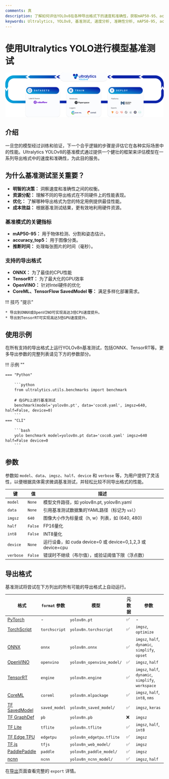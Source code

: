 ```yaml
---
comments: 真
description: 了解如何评估YOLOv8在各种导出格式下的速度和准确性，获取mAP50-95、accuracy_top5等指标的洞察。
keywords: Ultralytics, YOLOv8, 基准测试, 速度分析, 准确性分析, mAP50-95, accuracy_top5, ONNX, OpenVINO, TensorRT, YOLO导出格式
---
```


# 使用Ultralytics YOLO进行模型基准测试

<img width="1024" src="https://github.com/ultralytics/assets/raw/main/yolov8/banner-integrations.png" alt="Ultralytics YOLO生态系统和集成">

## 介绍

一旦您的模型经过训练和验证，下一个合乎逻辑的步骤是评估它在各种实际场景中的性能。Ultralytics YOLOv8的基准模式通过提供一个健壮的框架来评估模型在一系列导出格式中的速度和准确性，为此目的服务。

## 为什么基准测试至关重要？

- **明智的决策：** 洞察速度和准确性之间的权衡。
- **资源分配：** 理解不同的导出格式在不同硬件上的性能表现。
- **优化：** 了解哪种导出格式为您的特定用例提供最佳性能。
- **成本效益：** 根据基准测试结果，更有效地利用硬件资源。

### 基准模式的关键指标

- **mAP50-95：** 用于物体检测、分割和姿态估计。
- **accuracy_top5：** 用于图像分类。
- **推断时间：** 处理每张图片的时间（毫秒）。

### 支持的导出格式

- **ONNX：** 为了最佳的CPU性能
- **TensorRT：** 为了最大化的GPU效率
- **OpenVINO：** 针对Intel硬件的优化
- **CoreML、TensorFlow SavedModel 等：** 满足多样化部署需求。

!!! 技巧 "提示"

    * 导出到ONNX或OpenVINO可实现高达3倍CPU速度提升。
    * 导出到TensorRT可实现高达5倍GPU速度提升。

## 使用示例

在所有支持的导出格式上运行YOLOv8n基准测试，包括ONNX、TensorRT等。更多导出参数的完整列表请见下方的参数部分。

!!! 示例 ""

    === "Python"

        ```python
        from ultralytics.utils.benchmarks import benchmark

        # 在GPU上进行基准测试
        benchmark(model='yolov8n.pt', data='coco8.yaml', imgsz=640, half=False, device=0)
        ```
    === "CLI"

        ```bash
        yolo benchmark model=yolov8n.pt data='coco8.yaml' imgsz=640 half=False device=0
        ```

## 参数

参数如 `model`、`data`、`imgsz`、`half`、`device` 和 `verbose` 等，为用户提供了灵活性，以便根据具体需求微调基准测试，并轻松比较不同导出格式的性能。

| 键          | 值     | 描述                                                           |
|------------|-------|--------------------------------------------------------------|
| `model`    | `None`| 模型文件路径，如 yolov8n.pt, yolov8n.yaml                       |
| `data`     | `None`| 引用基准测试数据集的YAML路径（标记为 `val`）                    |
| `imgsz`    | `640` | 图像大小作为标量或（h, w）列表，如 (640, 480)                   |
| `half`     | `False`| FP16量化                                                      |
| `int8`     | `False`| INT8量化                                                      |
| `device`   | `None`| 运行设备，如 cuda device=0 或 device=0,1,2,3 或 device=cpu     |
| `verbose`  | `False`| 错误时不继续（布尔值），或验证阈值下限（浮点数）                 |

## 导出格式

基准测试将尝试在下方列出的所有可能的导出格式上自动运行。

| 格式                                                                        | `format` 参数 | 模型                         | 元数据  | 参数                                                  |
|---------------------------------------------------------------------------|--------------|------------------------------|---------|-----------------------------------------------------|
| [PyTorch](https://pytorch.org/)                                           | -            | `yolov8n.pt`                 | ✅       | -                                                   |
| [TorchScript](https://pytorch.org/docs/stable/jit.html)                   | `torchscript`| `yolov8n.torchscript`        | ✅       | `imgsz`, `optimize`                                  |
| [ONNX](https://onnx.ai/)                                                  | `onnx`       | `yolov8n.onnx`               | ✅       | `imgsz`, `half`, `dynamic`, `simplify`, `opset`      |
| [OpenVINO](https://docs.openvino.ai/latest/index.html)                    | `openvino`   | `yolov8n_openvino_model/`    | ✅       | `imgsz`, `half`                                      |
| [TensorRT](https://developer.nvidia.com/tensorrt)                         | `engine`     | `yolov8n.engine`             | ✅       | `imgsz`, `half`, `dynamic`, `simplify`, `workspace`  |
| [CoreML](https://github.com/apple/coremltools)                            | `coreml`     | `yolov8n.mlpackage`          | ✅       | `imgsz`, `half`, `int8`, `nms`                       |
| [TF SavedModel](https://www.tensorflow.org/guide/saved_model)             | `saved_model`| `yolov8n_saved_model/`       | ✅       | `imgsz`, `keras`                                     |
| [TF GraphDef](https://www.tensorflow.org/api_docs/python/tf/Graph)        | `pb`         | `yolov8n.pb`                 | ❌       | `imgsz`                                              |
| [TF Lite](https://www.tensorflow.org/lite)                                | `tflite`     | `yolov8n.tflite`             | ✅       | `imgsz`, `half`, `int8`                              |
| [TF Edge TPU](https://coral.ai/docs/edgetpu/models-intro/)                | `edgetpu`    | `yolov8n_edgetpu.tflite`     | ✅       | `imgsz`                                              |
| [TF.js](https://www.tensorflow.org/js)                                    | `tfjs`       | `yolov8n_web_model/`         | ✅       | `imgsz`                                              |
| [PaddlePaddle](https://github.com/PaddlePaddle)                           | `paddle`     | `yolov8n_paddle_model/`      | ✅       | `imgsz`                                              |
| [ncnn](https://github.com/Tencent/ncnn)                                   | `ncnn`       | `yolov8n_ncnn_model/`        | ✅       | `imgsz`, `half`                                      |

在[导出](https://docs.ultralytics.com/modes/export/)页面查看完整的 `export` 详情。
